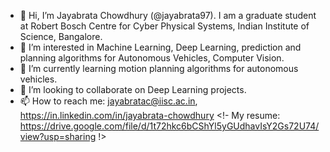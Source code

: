 - 👋 Hi, I’m Jayabrata Chowdhury (@jayabrata97). I am a graduate student at Robert Bosch Centre for Cyber Physical Systems, Indian Institute of Science, Bangalore.
- 👀 I’m interested in Machine Learning, Deep Learning, prediction and planning algorithms for Autonomous Vehicles, Computer Vision. 
- 🌱 I’m currently learning motion planning algorithms for autonomous vehicles.
- 💞️ I’m looking to collaborate on Deep Learning projects.
- 📫 How to reach me: jayabratac@iisc.ac.in, https://in.linkedin.com/in/jayabrata-chowdhury
<!- My resume: https://drive.google.com/file/d/1t72hkc6bCShYl5yGUdhavIsY2Gs72U74/view?usp=sharing !>

<!---
jayabrata97/jayabrata97 is a ✨ special ✨ repository because its `README.md` (this file) appears on your GitHub profile.
You can click the Preview link to take a look at your changes.
--->

